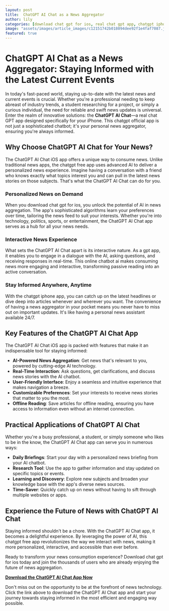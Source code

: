 ```yaml
---
layout: post
title:  ChatGPT AI Chat as a News Aggregator
author: lily
categories: [download chat gpt for ios, real chat gpt app, chatgpt iphone, chatgpt official app, chatgpt free app, gpt app, online chatbot ai]
image: "assets/images/article_images/c12151742b018094dee92f1e4faf7087.jpg"
featured: true
---
```


# ChatGPT AI Chat as a News Aggregator: Staying Informed with the Latest Current Events

In today's fast-paced world, staying up-to-date with the latest news and current events is crucial. Whether you're a professional needing to keep abreast of industry trends, a student researching for a project, or simply a curious individual, the need for reliable and swift news updates is universal. Enter the realm of innovative solutions: the **ChatGPT AI Chat**—a real chat GPT app designed specifically for your iPhone. This chatgpt official app is not just a sophisticated chatbot; it's your personal news aggregator, ensuring you're always informed.

## Why Choose ChatGPT AI Chat for Your News?

The ChatGPT AI Chat iOS app offers a unique way to consume news. Unlike traditional news apps, the chatgpt free app uses advanced AI to deliver a personalized news experience. Imagine having a conversation with a friend who knows exactly what topics interest you and can pull in the latest news stories on those subjects. That's what the ChatGPT AI Chat can do for you.

### Personalized News on Demand

When you download chat gpt for ios, you unlock the potential of AI in news aggregation. The app's sophisticated algorithms learn your preferences over time, tailoring the news feed to suit your interests. Whether you're into technology, politics, sports, or entertainment, the ChatGPT AI Chat app serves as a hub for all your news needs.

### Interactive News Experience

What sets the ChatGPT AI Chat apart is its interactive nature. As a gpt app, it enables you to engage in a dialogue with the AI, asking questions, and receiving responses in real-time. This online chatbot ai makes consuming news more engaging and interactive, transforming passive reading into an active conversation.

### Stay Informed Anywhere, Anytime

With the chatgpt iphone app, you can catch up on the latest headlines or dive deep into articles whenever and wherever you want. The convenience of having a news aggregator in your pocket means you never have to miss out on important updates. It's like having a personal news assistant available 24/7.

## Key Features of the ChatGPT AI Chat App

The ChatGPT AI Chat iOS app is packed with features that make it an indispensable tool for staying informed:

- **AI-Powered News Aggregation**: Get news that's relevant to you, powered by cutting-edge AI technology.
- **Real-Time Interaction**: Ask questions, get clarifications, and discuss news stories with the AI chatbot.
- **User-Friendly Interface**: Enjoy a seamless and intuitive experience that makes navigation a breeze.
- **Customizable Preferences**: Set your interests to receive news stories that matter to you the most.
- **Offline Reading**: Save articles for offline reading, ensuring you have access to information even without an internet connection.

## Practical Applications of ChatGPT AI Chat

Whether you're a busy professional, a student, or simply someone who likes to be in the know, the ChatGPT AI Chat app can serve you in numerous ways:

- **Daily Briefings**: Start your day with a personalized news briefing from your AI chatbot.
- **Research Tool**: Use the app to gather information and stay updated on specific topics or events.
- **Learning and Discovery**: Explore new subjects and broaden your knowledge base with the app's diverse news sources.
- **Time-Saver**: Quickly catch up on news without having to sift through multiple websites or apps.

## Experience the Future of News with ChatGPT AI Chat

Staying informed shouldn't be a chore. With the ChatGPT AI Chat app, it becomes a delightful experience. By leveraging the power of AI, this chatgpt free app revolutionizes the way we interact with news, making it more personalized, interactive, and accessible than ever before.

Ready to transform your news consumption experience? Download chat gpt for ios today and join the thousands of users who are already enjoying the future of news aggregation.

**[Download the ChatGPT AI Chat App Now](https://apps.apple.com/us/app/ai-ask-chat-with-ai-bots/id6472484891)**

Don't miss out on the opportunity to be at the forefront of news technology. Click the link above to download the ChatGPT AI Chat app and start your journey towards staying informed in the most efficient and engaging way possible.